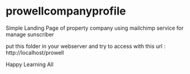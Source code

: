 # prowellcompanyprofile
Simple Landing Page of property company using mailchimp service for manage sunscriber

put this folder in your webserver and try to access with this url :
http://localhost/prowell 


Happy Learning All 



